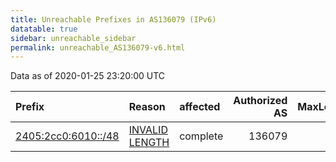 ```yaml
---
title: Unreachable Prefixes in AS136079 (IPv6)
datatable: true
sidebar: unreachable_sidebar
permalink: unreachable_AS136079-v6.html
---
```


Data as of 2020-01-25 23:20:00 UTC


<div class="datatable-begin"></div>

| Prefix                                                           | Reason                                                                                                         | affected   |   Authorized AS |   MaxLength | Anchor                                       |   unreachable /48s |
|:-----------------------------------------------------------------|:---------------------------------------------------------------------------------------------------------------|:-----------|----------------:|------------:|:---------------------------------------------|-------------------:|
| [2405:2cc0:6010::/48](https://stat.ripe.net/2405:2cc0:6010::/48) | [INVALID LENGTH](https://rpki-validator.ripe.net/announcement-preview?asn=AS136079&prefix=2405:2cc0:6010::/48) | complete   |          136079 |          32 | [APNIC](unreachable_APNIC_RPKI_Root-v6.html) |                  1 |

<div class="datatable-end"></div>